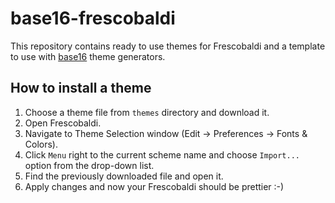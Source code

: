# base16-frescobaldi

This repository contains ready to use themes for Frescobaldi and a template to use with [base16](https://github.com/chriskempson/base16) theme generators.

## How to install a theme

1. Choose a theme file from `themes` directory and download it.
2. Open Frescobaldi.
3. Navigate to Theme Selection window (Edit -> Preferences -> Fonts & Colors).
4. Click `Menu` right to the current scheme name and choose `Import...` option from the drop-down list.
5. Find the previously downloaded file and open it.
6. Apply changes and now your Frescobaldi should be prettier :-)
